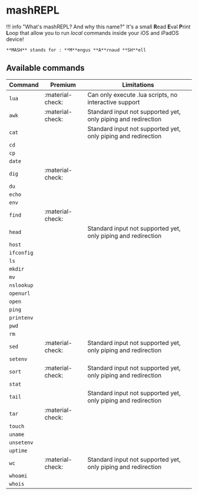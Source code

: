 # mashREPL
!!! info "What's mashREPL? And why this name?"
    It's a small **R**ead **E**val **P**rint **L**oop that allow you to run *local* commands inside your iOS and iPadOS device!

    **MASH** stands for : **M**engus **A**rnaud **SH**ell

## Available commands
| Command    | Premium          | Limitations |
| ---------- | ---------------- | ----------- |
| `lua`      | :material-check: | Can only execute .lua scripts, no interactive support |
| `awk`      | :material-check: | Standard input not supported yet, only piping and redirection |
| `cat`      |                  | Standard input not supported yet, only piping and redirection |
| `cd`       |                  |  |
| `cp`       |                  |  |
| `date`     |                  |  |
| `dig`      | :material-check: |  |
| `du`       |                  |  |
| `echo`     |                  |  |
| `env`      |                  |  |
| `find`     | :material-check: |  |
| `head`     |                  | Standard input not supported yet, only piping and redirection |
| `host`     |                  |  |
| `ifconfig` |                  |  |
| `ls`       |                  |  |
| `mkdir`    |                  |  |
| `mv`       |                  |  |
| `nslookup` |                  |  |
| `openurl`  |                  |  |
| `open`     |                  |  |
| `ping`     |                  |  |
| `printenv` |                  |  |
| `pwd`      |                  |  |
| `rm`       |                  |  |
| `sed`      | :material-check: | Standard input not supported yet, only piping and redirection |
| `setenv`   |                  |  |
| `sort`     | :material-check: | Standard input not supported yet, only piping and redirection |
| `stat`     |                  |  |
| `tail`     |                  | Standard input not supported yet, only piping and redirection |
| `tar`      | :material-check: |  |
| `touch`    |                  |  |
| `uname`    |                  |  |
| `unsetenv` |                  |  |
| `uptime`   |                  |  |
| `wc`       | :material-check: | Standard input not supported yet, only piping and redirection |
| `whoami`   |                  |  |
| `whois`    |                  |  |